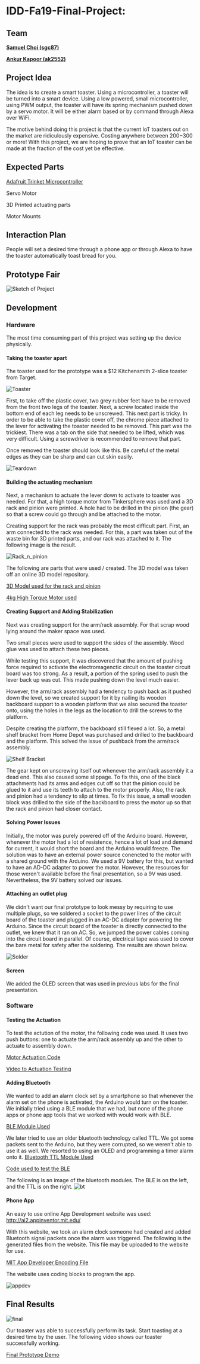# IDD-Fa19-Final-Project: 

## Team

**[Samuel Choi (sgc87)](https://github.com/sgc87/Interactive-Lab-Hub)**

**[Ankur Kapoor (ak2552)](https://github.com/ak2552/Interactive-Lab-Hub)** 

## Project Idea

The idea is to create a smart toaster. Using a microcontroller, a toaster will be turned into 
a smart device. Using a low powered, small microcontroller, using PWM output, the toaster will have its spring mechanism 
pushed down by a servo motor. It will be either alarm based or by command through Alexa over WiFi. 

The motive behind doing this project is that the current IoT toasters out on the market are ridiculously expensive. Costing anywhere between $200-$300 or more! With this project, we are hoping to prove that an IoT toaster can be made at the fraction of the cost yet be effective. 

## Expected Parts

[Adafruit Trinket Microcontroller](https://www.adafruit.com/product/1501)

Servo Motor

3D Printed actuating parts

Motor Mounts

## Interaction Plan

People will set a desired time through a phone app or through Alexa to have the toaster automatically toast bread for you. 

## Prototype Fair

![Sketch of Project](https://github.com/sgc87/Interactive-Lab-Hub/blob/master/Final%20Project/sketch.jpg)

## Development

### Hardware

The most time consuming part of this project was setting up the device physically. 

#### Taking the toaster apart
The toaster used for the prototype was a $12 Kitchensmith 2-slice toaster from Target. 

![Toaster](https://github.com/sgc87/Interactive-Lab-Hub/blob/master/Final%20Project/toaster_box.jpg)

First, to take off the plastic cover, two grey rubber feet have to be removed from the front two legs of the toaster. 
Next, a screw located inside the bottom end of each leg needs to be unscrewed. 
This next part is tricky. In order to be able to take the plastic cover off, the chrome piece attached to the lever for
activating the toaster needed to be removed. This part was the trickiest. There was a tab on the side that needed to be lifted, 
which was very difficult. Using a screwdriver is recommended to remove that part. 

Once removed the toaster should look like this. Be careful of the metal edges as they can be sharp and can cut skin easily. 

![Teardown](https://github.com/sgc87/Interactive-Lab-Hub/blob/master/Final%20Project/teardown.jpg)

#### Building the actuating mechanism

Next, a mechanism to actuate the lever down to activate to toaster was needed. For that, a high torque motor from 
Tinkersphere was used and a 3D rack and pinion were printed. A hole had to be drilled in the pinion (the gear) so 
that a screw could go through and be attached to the motor. 

Creating support for the rack was probably the most difficult part. First, an arm connected to the rack was needed. 
For this, a part was taken out of the waste bin for 3D printed parts, and our rack was attached to it. The following 
image is the result. 

![Rack_n_pinion](https://github.com/sgc87/Interactive-Lab-Hub/blob/master/Final%20Project/rack%26pinion.jpg)

The following are parts that were used / created. The 3D model was taken off an online 3D model repository. 

[3D Model used for the rack and pinion](https://github.com/sgc87/Interactive-Lab-Hub/blob/master/Final%20Project/Rack_and_pinion_-_4mm_rack_height.stl)

[4kg High Torque Motor used](https://tinkersphere.com/motors-wheels/241-high-torque-continuous-rotation-servo-4kg.html)

#### Creating Support and Adding Stabilization

Next was creating support for the arm/rack assembly. For that scrap wood lying around the maker space was used. 

Two small pieces were used to support the sides of the assembly. Wood glue was used to attach these two pieces. 

While testing this support, it was discovered that the amount of pushing force required to activate the electromagenctic 
circuit on the toaster circuit board was too strong. As a result, a portion of the spring used to push the lever back up 
was cut. This made pushing down the level much easier. 

However, the arm/rack assembly had a tendency to push back as it pushed down the level, so we created support for it by
nailing its wooden backboard support to a wooden platform that we also secured the toaster onto, using the holes in the legs
as the location to drill the screws to the platform. 

Despite creating the platform, the backboard still flexed a lot. So, a metal shelf bracket from Home Depot was purchased and 
drilled to the backboard and the platform. This solved the issue of pushback from the arm/rack assembly. 

![Shelf Bracket](https://www.homedepot.com/p/Everbilt-5-in-x-6-in-Gray-Shelf-Bracket-14815/202947664)

The gear kept on unscrewing itself out whenever the arm/rack assembly it a dead end. This also caused some slippage. To fix this, 
one of the black attachments had its arms and edges cut off so that the pinion could be glued to it and use its teeth to attach
to the motor properly. Also, the rack and pinion had a tendency to slip at times. To fix this issue, a small wooden block was 
drilled to the side of the backboard to press the motor up so that the rack and pinion had closer contact. 

#### Solving Power Issues

Initially, the motor was purely powered off of the Arduino board. However, whenever the motor had a lot of resistence, hence a lot of 
load and demand for current, it would short the board and the Arduino would freeze. The solution was to have an external power 
source conencted to the motor with a shared ground with the Arduino. We used a 9V battery for this, but wanted to have an AD-DC
adapter to power the motor. However, the resources for those weren't available before the final presentation, so a 9V was used. 
Nevertheless, the 9V battery solved our issues. 

#### Attaching an outlet plug

We didn't want our final prototype to look messy by requiring to use multiple plugs, so we soldered a socket to the power lines 
of the circuit board of the toaster and plugged in an AC-DC adapter for powering the Arduino. Since the circuit board of the 
toaster is directly connected to the outlet, we knew that it ran on AC. So, we jumped the power cables coming into the circuit 
board in parallel. Of course, electrical tape was used to cover the bare metal for safety after the soldering. The results are shown below. 

![Solder](https://github.com/sgc87/Interactive-Lab-Hub/blob/master/Final%20Project/socket.jpg)

#### Screen

We added the OLED screen that was used in previous labs for the final presentation. 

### Software

#### Testing the Actuation

To test the actution of the motor, the following code was used. It uses two push buttons: one to actuate the arm/rack assembly 
up and the other to actuate to assembly down. 

[Motor Actuation Code](https://github.com/sgc87/Interactive-Lab-Hub/blob/master/Final%20Project/testbuttons.ino)

[Video to Actuation Testing](https://www.youtube.com/watch?v=bmnzSQn7FpY&feature=share&fbclid=IwAR2vbEXca8XxnOJBcTPrY9735rfv8IHqWGr90zhE5MBVWhrvUoyvIya5clE)

#### Adding Bluetooth

We wanted to add an alarm clock set by a smartphone so that whenever the alarm set on the phone is activated, the Arduino would turn on the toaster. We initially tried using a BLE module that we had, but none of the phone apps or phone app tools that we worked with would work with BLE. 

[BLE Module Used](https://www.adafruit.com/product/2479)

We later tried to use an older bluetooth technology called TTL. We got some packets sent to the Arduino, but they were corrupted, so we weren't able to use it as well. We resorted to using an OLED and programming a timer alarm onto it. 
[Bluetooth TTL Module Used](https://www.sparkfun.com/products/12577)

[Code used to test the BLE](https://github.com/sgc87/Interactive-Lab-Hub/blob/master/Final%20Project/bt_test.ino)

The following is an image of the bluetooth modules. The BLE is on the left, and the TTL is on the right. 
![bt](https://github.com/sgc87/Interactive-Lab-Hub/blob/master/Final%20Project/bluetooth.jpg)

#### Phone App

An easy to use online App Development website was used: http://ai2.appinventor.mit.edu/

With this website, we took an alarm clock someone had created and added Bluetooth signal packets once the alarm was triggered. The following is the generated files from the website. This file may be uploaded to the website for use. 

[MIT App Developer Encoding File](https://github.com/sgc87/Interactive-Lab-Hub/blob/master/Final%20Project/AlarmClock.aia)

The website uses coding blocks to program the app. 

![appdev](https://github.com/sgc87/Interactive-Lab-Hub/blob/master/Final%20Project/appdev.png)

## Final Results

![final](https://github.com/sgc87/Interactive-Lab-Hub/blob/master/Final%20Project/final2.jpg)

Our toaster was able to successfully perform its task. Start toasting at a desired time by the user. The following video shows our toaster successfully working. 

[Final Prototype Demo](https://www.youtube.com/watch?v=eiY0KqnON_c&feature=share&fbclid=IwAR2uKsBrZ4PwMvqTWdIXbnD-ZxMo3ypB7ZAv1ZyHFzL0bpkde3fHnVNIFWs)
